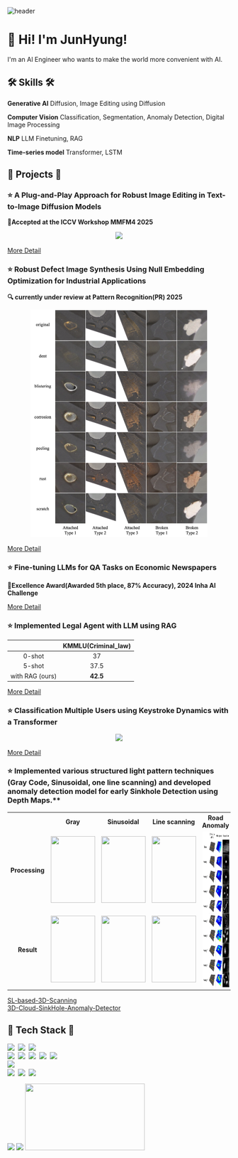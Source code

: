 ![header](https://capsule-render.vercel.app/api?type=waving&height=130&color=gradient&text=Park%20JunHyung&fontAlign=75&fontSize=50&fontAlignY=30&desc=AI%20Developer&descAlign=89&descSize=18)

# 👋 Hi! I'm JunHyung!
I'm an <bold>AI Engineer</bold> who wants to make the world more convenient with AI.

## 🛠️ Skills 🛠️
**Generative AI** Diffusion, Image Editing using Diffusion  

**Computer Vision** Classification, Segmentation, Anomaly Detection, Digital Image Processing

**NLP** LLM Finetuning, RAG

**Time-series model** Transformer, LSTM    

## 🌳 Projects 🌳
### ⭐️ A Plug-and-Play Approach for Robust Image Editing in Text-to-Image Diffusion Models
**🏅Accepted at the ICCV Workshop MMFM4 2025**  
<p align='center'>
    <img src="https://github.com/kevin20012/ICCVW-RLI/raw/main/asset/first_figure.jpg" style="width:500px;">  
</p>

[More Detail](https://github.com/kevin20012/ICCVW-RLI)  

### ⭐️ Robust Defect Image Synthesis Using Null Embedding Optimization for Industrial Applications
**🔍 currently under review at Pattern Recognition(PR) 2025**  
<p align='center'>
    <img src="https://github.com/kevin20012/Improving-Segmentation-Using-Augmentation-Data-Made-by-SDXL/raw/main/readme_img/aug_defect.png" style="width:400px;">  
</p>

[More Detail](https://github.com/kevin20012/Improving-Segmentation-Using-Augmentation-Data-Made-by-SDXL)  

### ⭐️ Fine-tuning LLMs for QA Tasks on Economic Newspapers
**🏅Excellence Award(Awarded 5th place, 87% Accuracy), 2024 Inha AI Challenge**  

[More Detail](https://github.com/kevin20012/LLM-Finetuning-for-Economic-QA-System)  

### ⭐️ Implemented Legal Agent with LLM using RAG

||KMMLU(Criminal_law)|
|:--:|:--:|
|0-shot|37|
|5-shot|37.5|
|with RAG (ours)|**42.5**|

[More Detail](https://github.com/kevin20012/Legal-Agent-with-gpt-4o-using-RAG)  

### ⭐️ Classification Multiple Users using Keystroke Dynamics with a Transformer
<p align='center'>
    <img src="https://github.com/kevin20012/KeystrokeDynamics-With-Transformer/blob/main/assets/predict.gif" style="width:300px;">
</p>

[More Detail](https://github.com/kevin20012/KeystrokeDynamics-With-Transformer) 

### ⭐️ Implemented various structured light pattern techniques (Gray Code, Sinusoidal, one line scanning) and developed anomaly detection model for early Sinkhole Detection using Depth Maps.**  
<table>
    <tr >
        <th></th>
        <th style="text-align:center;">Gray</th>
        <th style="text-align:center;">Sinusoidal</th>
        <th style="text-align:center;">Line scanning</th>
        <th style="text-align:center;">Road Anomaly</th>
    </tr>
    <tr>
        <td style="text-align:center;"><strong>Processing</strong></td>
        <td>
            <img src="https://github.com/kevin20012/Structured-Light-based-3D-Scanning/blob/main/assets/gray_process.gif" style="height: 150px; width: 100px;">
        </td>
        <td>
            <img src="https://github.com/kevin20012/Structured-Light-based-3D-Scanning/blob/main/assets/sinu_process.gif" style="height: 150px; width: 100px;">
        </td>
        <td>
            <img src="https://github.com/kevin20012/Structured-Light-based-3D-Scanning/blob/main/assets/line_process.gif" style="height: 150px; width: 100px;">
        </td>
        <td rowspan='3'><img src="https://github.com/kevin20012/3D-Cloud-SinkHole-Detector-with-VAE/raw/main/assets/anomaly.png" style="height:350px;"></td>
    </tr>
    <tr>
        <td style="text-align:center;"><strong>Result</strong></td>
        <td>
            <img src="https://github.com/kevin20012/Structured-Light-based-3D-Scanning/blob/main/assets/gray_3d.gif" style="height: 150px; width: 100px;">
        </td>
        <td>
            <img src="https://github.com/kevin20012/Structured-Light-based-3D-Scanning/blob/main/assets/sinu_3d.gif" style="height: 150px; width: 100px;">
        </td>
        <td>
            <img src="https://github.com/kevin20012/Structured-Light-based-3D-Scanning/blob/main/assets/line_3d.gif" style="height: 150px; width: 100px;">
        </td>
    </tr>
</table>

[SL-based-3D-Scanning](https://github.com/kevin20012/Structured-Light-based-3D-Scanning)  
[3D-Cloud-SinkHole-Anomaly-Detector](https://github.com/kevin20012/3D-Cloud-SinkHole-Detector-with-VAE)


  
## 🚀 Tech Stack 🚀
<p>
  <img src="https://img.shields.io/badge/Pytorch-EE4C2C?style=flat-square&logo=pytorch&logoColor=white"/></a>&nbsp
  <img src="https://img.shields.io/badge/NumPy-013243?style=flat-square&logo=NumPy&logoColor=white"/></a>&nbsp
  <img src="https://img.shields.io/badge/pandas-150458?style=flat-square&logo=pandas&logoColor=white"/></a>&nbsp
  <br>
  <img src="https://img.shields.io/badge/Python-3776AB?style=flat-square&logo=Python&logoColor=white"/></a>&nbsp
  <img src="https://img.shields.io/badge/C++-00599C?style=flat-square&logo=cplusplus&logoColor=white"/></a>&nbsp
  <img src="https://img.shields.io/badge/C-A8B9CC?style=flat-square&logo=C&logoColor=white"/></a>&nbsp
  <img src="https://img.shields.io/badge/JavaScript-F7DF1E?style=flat-square&logo=JavaScript&logoColor=white"/></a>&nbsp</a>
  <img src="https://img.shields.io/badge/Markdown-000000?style=flat-square&logo=Markdown&logoColor=white"/></a>&nbsp
  <br>
  <img src="https://img.shields.io/badge/MySQL-4479A1?style=flat-square&logo=MySQL&logoColor=white"/></a>&nbsp
  <br>
  <img src="https://img.shields.io/badge/Linux-FCC624?style=flat-square&logo=Linux&logoColor=white"/></a>&nbsp
  <img src="https://img.shields.io/badge/GitHub-gray?style=flat-square&logo=GitHub&logoColor=black"/></a>&nbsp
  <img src="https://img.shields.io/badge/Git-blue?style=flat-square&logo=Git&logoColor=F05032"/></a>
</p>

<p>
  <img src='https://github.com/kevin20012/github-stats-transparent/blob/output/generated/overview.svg' style='width:270px;'/>
  <img src='https://github.com/kevin20012/github-stats-transparent/blob/output/generated/languages.svg' style='width:270px;'/>
  <img src='http://mazassumnida.wtf/api/v2/generate_badge?boj=kevin20012' style='width:270px;height:150px'/>
</p>


